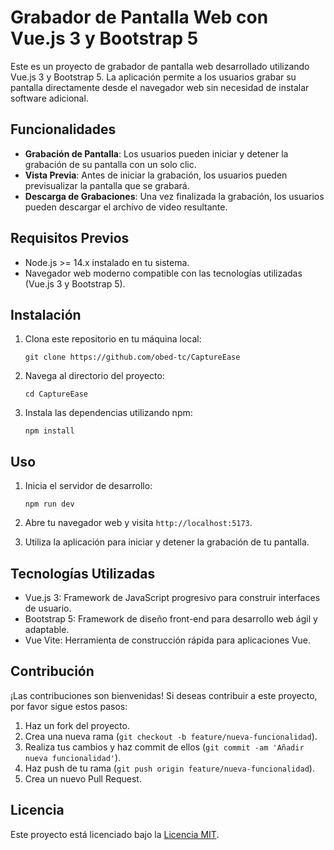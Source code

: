 # Grabador de Pantalla Web con Vue.js 3 y Bootstrap 5

Este es un proyecto de grabador de pantalla web desarrollado utilizando Vue.js 3 y Bootstrap 5. La aplicación permite a los usuarios grabar su pantalla directamente desde el navegador web sin necesidad de instalar software adicional.

## Funcionalidades

- **Grabación de Pantalla**: Los usuarios pueden iniciar y detener la grabación de su pantalla con un solo clic.
- **Vista Previa**: Antes de iniciar la grabación, los usuarios pueden previsualizar la pantalla que se grabará.
- **Descarga de Grabaciones**: Una vez finalizada la grabación, los usuarios pueden descargar el archivo de video resultante.

## Requisitos Previos

- Node.js >= 14.x instalado en tu sistema.
- Navegador web moderno compatible con las tecnologías utilizadas (Vue.js 3 y Bootstrap 5).

## Instalación

1. Clona este repositorio en tu máquina local:

    ```
    git clone https://github.com/obed-tc/CaptureEase
    ```

2. Navega al directorio del proyecto:

    ```
    cd CaptureEase
    ```

3. Instala las dependencias utilizando npm:

    ```
    npm install
    ```

## Uso

1. Inicia el servidor de desarrollo:

    ```
    npm run dev
    ```

2. Abre tu navegador web y visita `http://localhost:5173`.

3. Utiliza la aplicación para iniciar y detener la grabación de tu pantalla.

## Tecnologías Utilizadas

- Vue.js 3: Framework de JavaScript progresivo para construir interfaces de usuario.
- Bootstrap 5: Framework de diseño front-end para desarrollo web ágil y adaptable.
- Vue Vite: Herramienta de construcción rápida para aplicaciones Vue.

## Contribución

¡Las contribuciones son bienvenidas! Si deseas contribuir a este proyecto, por favor sigue estos pasos:

1. Haz un fork del proyecto.
2. Crea una nueva rama (`git checkout -b feature/nueva-funcionalidad`).
3. Realiza tus cambios y haz commit de ellos (`git commit -am 'Añadir nueva funcionalidad'`).
4. Haz push de tu rama (`git push origin feature/nueva-funcionalidad`).
5. Crea un nuevo Pull Request.

## Licencia

Este proyecto está licenciado bajo la [Licencia MIT](LICENSE).
